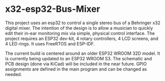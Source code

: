 # x32-esp32-Bus-Mixer
This project uses an esp32 to control a single stereo bus of a Behringer x32 digital mixer. The intention of the design is to allow a musician to quickly edit their in-ear monitoring mix via simple, physical control interface. The project requires an ESP32 dev-kit, 4 rotary controllers, 4 LCD screens, and 4 LED rings. It uses FreeRTOS and ESP-IDF.

The current build is centered around an older ESP32 WROOM 32D model. It is currently being updated to an ESP32 WROOM S3. The schematic and PCB design (done via KiCad) will be included in the near future. GPIO assignments are defined in the main program and can be changed as needed.   
